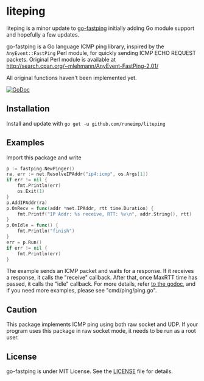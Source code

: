 liteping
========

liteping is a minor update to [go-fastping][] initially adding Go module support and hopefully a few updates.

go-fastping is a Go language ICMP ping library, inspired by the `AnyEvent::FastPing`
Perl module, for quickly sending ICMP ECHO REQUEST packets. Original Perl module
is available at http://search.cpan.org/~mlehmann/AnyEvent-FastPing-2.01/

All original functions haven't been implemented yet.

[![GoDoc](https://github.com/runeimp/liteping?status.svg)](https://github.com/runeimp/liteping)


Installation
------------

Install and update with `go get -u github.com/runeimp/liteping`


Examples
--------

Import this package and write

```go
p := fastping.NewPinger()
ra, err := net.ResolveIPAddr("ip4:icmp", os.Args[1])
if err != nil {
	fmt.Println(err)
	os.Exit(1)
}
p.AddIPAddr(ra)
p.OnRecv = func(addr *net.IPAddr, rtt time.Duration) {
	fmt.Printf("IP Addr: %s receive, RTT: %v\n", addr.String(), rtt)
}
p.OnIdle = func() {
	fmt.Println("finish")
}
err = p.Run()
if err != nil {
	fmt.Println(err)
}
```

The example sends an ICMP packet and waits for a response. If it receives a
response, it calls the "receive" callback. After that, once MaxRTT time has
passed, it calls the "idle" callback. For more details,
refer [to the godoc][godoc], and if you need more examples,
please see "cmd/ping/ping.go".


Caution
-------

This package implements ICMP ping using both raw socket and UDP. If your program
uses this package in raw socket mode, it needs to be run as a root user.


License
-------

go-fastping is under MIT License. See the [LICENSE][License] file for details.



[godoc]: http://godoc.org/github.com/runeimp/liteping
[License]: /blob/master/LICENSE
[go-fastping]: https://github.com/tatsushid/go-fastping
